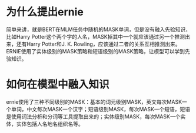 # 为什么提出ernie
简单来讲，就是BERT在MLM任务中随机的MASK单词，但是没有融入先验知识，比如Harry Potter这个两个字的人名，MASK掉其中一个就应该通过另一个推测出来，还有Harry Potter和J. K. Rowling，应该通过二者的关系互相推测出来。ERNIE使用了实体级别的MASK策略和短语级别的MASK策略，让模型可以学到先验知识。
# 如何在模型中融入知识
ernie使用了三种不同级别的MASK：基本的词元级别MASK，英文每次MASK一个单词，中文每次MASK一个汉字；短语级别MASK，每次MASK一个短语，短语是使用词法分析和分词等工具提取出来的；实体级别MASK，每次MASK一个实体，实体包括人名地名组织名等。
